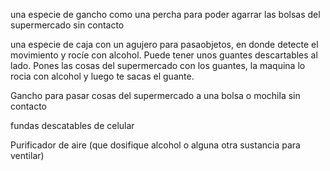 una especie de gancho como una percha para poder agarrar las bolsas del supermercado sin contacto

una especie de caja con un agujero para pasaobjetos, en donde detecte el movimiento y rocíe con alcohol. Puede tener unos guantes descartables al lado. Pones las cosas del supermercado con los guantes, la maquina lo rocia con alcohol y luego te sacas el guante.

Gancho para pasar cosas del supermercado a una bolsa o mochila sin contacto

fundas descatables de celular

Purificador de aire (que dosifique alcohol o alguna otra sustancia para ventilar)
